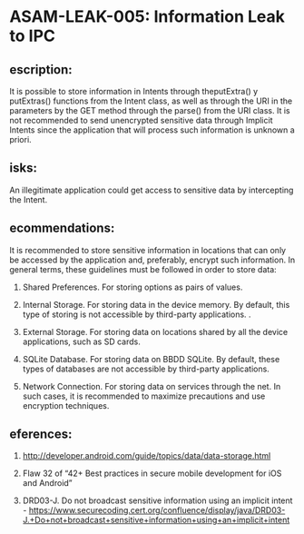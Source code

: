 
# ASAM-LEAK-005: Information Leak to IPC

## escription:
It is possible to store information in Intents through theputExtra() y putExtras() functions from the Intent class, as well as through the URI in the parameters by the GET method through the parse() from the URI class. It is not recommended to send unencrypted sensitive data through Implicit Intents since the application that will process such information is unknown a priori.

## isks:
An illegitimate application could get access to sensitive data by intercepting the Intent.

## ecommendations:
It is recommended to store sensitive information in locations that can only be accessed by the application and, preferably, encrypt such information. In general terms, these guidelines must be followed in order to store data:

1. Shared Preferences. For storing options as pairs of values.

2. Internal Storage. For storing data in the device memory. By default, this type of storing is not accessible by third-party applications. .

3. External Storage. For storing data on locations shared by all the device applications, such as SD cards.

4. SQLite Database. For storing data on BBDD SQLite. By default, these types of databases are not accessible by third-party applications.

5. Network Connection. For storing data on services through the net. In such cases, it is recommended to maximize precautions and use encryption techniques.

## eferences:
1. http://developer.android.com/guide/topics/data/data-storage.html

2. Flaw 32 of “42+ Best practices in secure mobile development for iOS and Android”

3. DRD03-J. Do not broadcast sensitive information using an implicit intent - https://www.securecoding.cert.org/confluence/display/java/DRD03-J.+Do+not+broadcast+sensitive+information+using+an+implicit+intent
